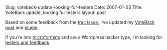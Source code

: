 Slug: voteback-update-looking-for-testers
Date: 2007-01-03
Title: VoteBack update, looking for testers
layout: post

Based on some feedback from the [trac issue](http://trac.wordpress.org/ticket/3491), I&#39;ve updated my <a href="http://redmonk.net/archives/2006/12/21/voteback/" rev="vote-for">VoteBack post</a> and [plugin](http://deliciouslymeta.com/projects/vote-links/voteback.zip).

If you&#39;re into <a href="http://microformats.org/" rev="vote-for">microformats</a> and are a Wordpress hacker type, I&#39;m looking for [testers and feedback](mailto:steveivy@gmail.com).
